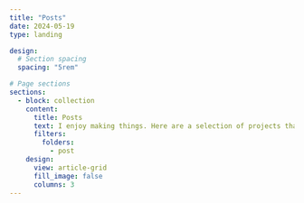 ```yaml
---
title: "Posts"
date: 2024-05-19
type: landing

design:
  # Section spacing
  spacing: "5rem"

# Page sections
sections:
  - block: collection
    content:
      title: Posts
      text: I enjoy making things. Here are a selection of projects that I have worked on over the years.
      filters:
        folders:
          - post
    design:
      view: article-grid
      fill_image: false
      columns: 3
---
```

